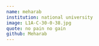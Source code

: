 ```yaml
---
name: meharab
institution: national university
image: L1A-C-30-0-38.jpg
quote: no pain no gain
github: Meharab
---
```

